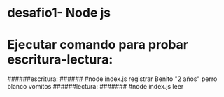 ﻿# desafio1- Node js
 # Ejecutar comando para probar escritura-lectura: 
 ######escritura: ######
 #node index.js registrar Benito "2 años" perro blanco vomitos 
 ######lectura: #######
 #node index.js leer
